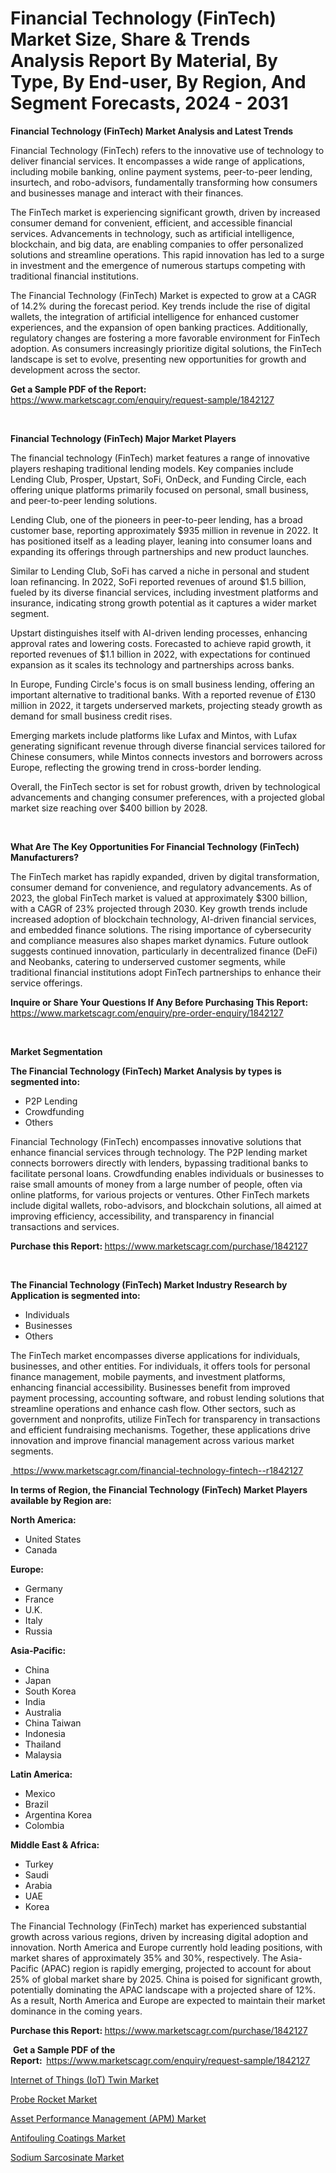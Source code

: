 <p><h1>Financial Technology (FinTech) Market Size, Share & Trends Analysis Report By Material, By Type, By End-user, By Region, And Segment Forecasts, 2024 - 2031</h1></p><p><strong>Financial Technology (FinTech) Market Analysis and Latest Trends</strong></p>
<p><p>Financial Technology (FinTech) refers to the innovative use of technology to deliver financial services. It encompasses a wide range of applications, including mobile banking, online payment systems, peer-to-peer lending, insurtech, and robo-advisors, fundamentally transforming how consumers and businesses manage and interact with their finances.</p><p>The FinTech market is experiencing significant growth, driven by increased consumer demand for convenient, efficient, and accessible financial services. Advancements in technology, such as artificial intelligence, blockchain, and big data, are enabling companies to offer personalized solutions and streamline operations. This rapid innovation has led to a surge in investment and the emergence of numerous startups competing with traditional financial institutions.</p><p>The Financial Technology (FinTech) Market is expected to grow at a CAGR of 14.2% during the forecast period. Key trends include the rise of digital wallets, the integration of artificial intelligence for enhanced customer experiences, and the expansion of open banking practices. Additionally, regulatory changes are fostering a more favorable environment for FinTech adoption. As consumers increasingly prioritize digital solutions, the FinTech landscape is set to evolve, presenting new opportunities for growth and development across the sector.</p></p>
<p><strong>Get a Sample PDF of the Report:&nbsp;</strong> <a href="https://www.marketscagr.com/enquiry/request-sample/1842127?utm_campaign=1284&utm_medium=2&utm_source=Github&utm_content=ia&utm_term=16102024&utm_id=financial-technology-fintech">https://www.marketscagr.com/enquiry/request-sample/1842127</a></p>
<p>&nbsp;</p>
<p><strong>Financial Technology (FinTech) Major Market Players</strong></p>
<p><p>The financial technology (FinTech) market features a range of innovative players reshaping traditional lending models. Key companies include Lending Club, Prosper, Upstart, SoFi, OnDeck, and Funding Circle, each offering unique platforms primarily focused on personal, small business, and peer-to-peer lending solutions.</p><p>Lending Club, one of the pioneers in peer-to-peer lending, has a broad customer base, reporting approximately $935 million in revenue in 2022. It has positioned itself as a leading player, leaning into consumer loans and expanding its offerings through partnerships and new product launches.</p><p>Similar to Lending Club, SoFi has carved a niche in personal and student loan refinancing. In 2022, SoFi reported revenues of around $1.5 billion, fueled by its diverse financial services, including investment platforms and insurance, indicating strong growth potential as it captures a wider market segment.</p><p>Upstart distinguishes itself with AI-driven lending processes, enhancing approval rates and lowering costs. Forecasted to achieve rapid growth, it reported revenues of $1.1 billion in 2022, with expectations for continued expansion as it scales its technology and partnerships across banks.</p><p>In Europe, Funding Circle's focus is on small business lending, offering an important alternative to traditional banks. With a reported revenue of £130 million in 2022, it targets underserved markets, projecting steady growth as demand for small business credit rises.</p><p>Emerging markets include platforms like Lufax and Mintos, with Lufax generating significant revenue through diverse financial services tailored for Chinese consumers, while Mintos connects investors and borrowers across Europe, reflecting the growing trend in cross-border lending.</p><p>Overall, the FinTech sector is set for robust growth, driven by technological advancements and changing consumer preferences, with a projected global market size reaching over $400 billion by 2028.</p></p>
<p>&nbsp;</p>
<p><strong>What Are The Key Opportunities For Financial Technology (FinTech) Manufacturers?</strong></p>
<p><p>The FinTech market has rapidly expanded, driven by digital transformation, consumer demand for convenience, and regulatory advancements. As of 2023, the global FinTech market is valued at approximately $300 billion, with a CAGR of 23% projected through 2030. Key growth trends include increased adoption of blockchain technology, AI-driven financial services, and embedded finance solutions. The rising importance of cybersecurity and compliance measures also shapes market dynamics. Future outlook suggests continued innovation, particularly in decentralized finance (DeFi) and Neobanks, catering to underserved customer segments, while traditional financial institutions adopt FinTech partnerships to enhance their service offerings.</p></p>
<p><strong>Inquire or Share Your Questions If Any Before Purchasing This Report:</strong> <a href="https://www.marketscagr.com/enquiry/pre-order-enquiry/1842127?utm_campaign=1284&utm_medium=2&utm_source=Github&utm_content=ia&utm_term=16102024&utm_id=financial-technology-fintech">https://www.marketscagr.com/enquiry/pre-order-enquiry/1842127</a></p>
<p>&nbsp;</p>
<p><strong>Market Segmentation</strong></p>
<p><strong>The Financial Technology (FinTech) Market Analysis by types is segmented into:</strong></p>
<p><ul><li>P2P Lending</li><li>Crowdfunding</li><li>Others</li></ul></p>
<p><p>Financial Technology (FinTech) encompasses innovative solutions that enhance financial services through technology. The P2P lending market connects borrowers directly with lenders, bypassing traditional banks to facilitate personal loans. Crowdfunding enables individuals or businesses to raise small amounts of money from a large number of people, often via online platforms, for various projects or ventures. Other FinTech markets include digital wallets, robo-advisors, and blockchain solutions, all aimed at improving efficiency, accessibility, and transparency in financial transactions and services.</p></p>
<p><strong>Purchase this Report:&nbsp;</strong><a href="https://www.marketscagr.com/purchase/1842127?utm_campaign=1284&utm_medium=2&utm_source=Github&utm_content=ia&utm_term=16102024&utm_id=financial-technology-fintech">https://www.marketscagr.com/purchase/1842127</a></p>
<p>&nbsp;</p>
<p><strong>The Financial Technology (FinTech) Market Industry Research by Application is segmented into:</strong></p>
<p><ul><li>Individuals</li><li>Businesses</li><li>Others</li></ul></p>
<p><p>The FinTech market encompasses diverse applications for individuals, businesses, and other entities. For individuals, it offers tools for personal finance management, mobile payments, and investment platforms, enhancing financial accessibility. Businesses benefit from improved payment processing, accounting software, and robust lending solutions that streamline operations and enhance cash flow. Other sectors, such as government and nonprofits, utilize FinTech for transparency in transactions and efficient fundraising mechanisms. Together, these applications drive innovation and improve financial management across various market segments.</p></p>
<p><a href="https://www.marketscagr.com/financial-technology-fintech--r1842127?utm_campaign=1284&utm_medium=2&utm_source=Github&utm_content=ia&utm_term=16102024&utm_id=financial-technology-fintech">&nbsp;https://www.marketscagr.com/financial-technology-fintech--r1842127</a></p>
<p><strong>In terms of Region, the Financial Technology (FinTech) Market Players available by Region are:</strong></p>
<p>
    <p> <strong> North America: </strong>
        <ul>
            <li>United States</li>
            <li>Canada</li>
        </ul>
        </p> 
    <p> <strong> Europe: </strong>
        <ul>
            <li>Germany</li>
            <li>France</li>
            <li>U.K.</li>
            <li>Italy</li>
            <li>Russia</li>
        </ul>
        </p> 
    <p> <strong> Asia-Pacific: </strong>
        <ul>
            <li>China</li>
            <li>Japan</li>
            <li>South Korea</li>
            <li>India</li>
            <li>Australia</li>
            <li>China Taiwan</li>
            <li>Indonesia</li>
            <li>Thailand</li>
            <li>Malaysia</li>
        </ul>
        </p> 
    <p> <strong> Latin America: </strong>
        <ul>
            <li>Mexico</li>
            <li>Brazil</li>
            <li>Argentina Korea</li>
            <li>Colombia</li>
        </ul>
        </p> 
    <p> <strong> Middle East & Africa: </strong>
        <ul>
            <li>Turkey</li>
            <li>Saudi</li>
            <li>Arabia</li>
            <li>UAE</li>
            <li>Korea</li>
        </ul>
    </p>
    </p>
<p><p>The Financial Technology (FinTech) market has experienced substantial growth across various regions, driven by increasing digital adoption and innovation. North America and Europe currently hold leading positions, with market shares of approximately 35% and 30%, respectively. The Asia-Pacific (APAC) region is rapidly emerging, projected to account for about 25% of global market share by 2025. China is poised for significant growth, potentially dominating the APAC landscape with a projected share of 12%. As a result, North America and Europe are expected to maintain their market dominance in the coming years.</p></p>
<p><strong>Purchase this Report: </strong><a href="https://www.marketscagr.com/purchase/1842127?utm_campaign=1284&utm_medium=2&utm_source=Github&utm_content=ia&utm_term=16102024&utm_id=financial-technology-fintech">https://www.marketscagr.com/purchase/1842127</a></p>
<p>&nbsp;<strong>Get a Sample PDF of the Report:&nbsp;&nbsp;</strong><a href="https://www.marketscagr.com/enquiry/request-sample/1842127?utm_campaign=1284&utm_medium=2&utm_source=Github&utm_content=ia&utm_term=16102024&utm_id=financial-technology-fintech">https://www.marketscagr.com/enquiry/request-sample/1842127</a></p>
<p><strong></strong></p>
<p><p><a href="https://github.com/connornew3y/Market-Research-Report-List-1/blob/main/internet-of-things-iot-twin-market.md?utm_campaign=1284&utm_medium=2&utm_source=Github&utm_content=ia&utm_term=16102024&utm_id=financial-technology-fintech">Internet of Things (IoT) Twin Market</a></p><p><a href="https://issuu.com/reportprime-2/docs/probe-rocket-market-size-2030.pptx_c9dcdd24a859ed?utm_campaign=1284&utm_medium=2&utm_source=Github&utm_content=ia&utm_term=16102024&utm_id=financial-technology-fintech">Probe Rocket Market</a></p><p><a href="https://github.com/johnieimmarta/Market-Research-Report-List-1/blob/main/asset-performance-management-apm-market.md?utm_campaign=1284&utm_medium=2&utm_source=Github&utm_content=ia&utm_term=16102024&utm_id=financial-technology-fintech">Asset Performance Management (APM) Market</a></p><p><a href="https://www.linkedin.com/pulse/antifouling-coatings-market-evolution-regional-adaptations-j77uc?utm_campaign=1284&utm_medium=2&utm_source=Github&utm_content=ia&utm_term=16102024&utm_id=financial-technology-fintech">Antifouling Coatings Market</a></p><p><a href="https://www.linkedin.com/pulse/sodium-sarcosinate-market-outlook-complete-industry-analysis-lsqhc?utm_campaign=1284&utm_medium=2&utm_source=Github&utm_content=ia&utm_term=16102024&utm_id=financial-technology-fintech">Sodium Sarcosinate Market</a></p></p>